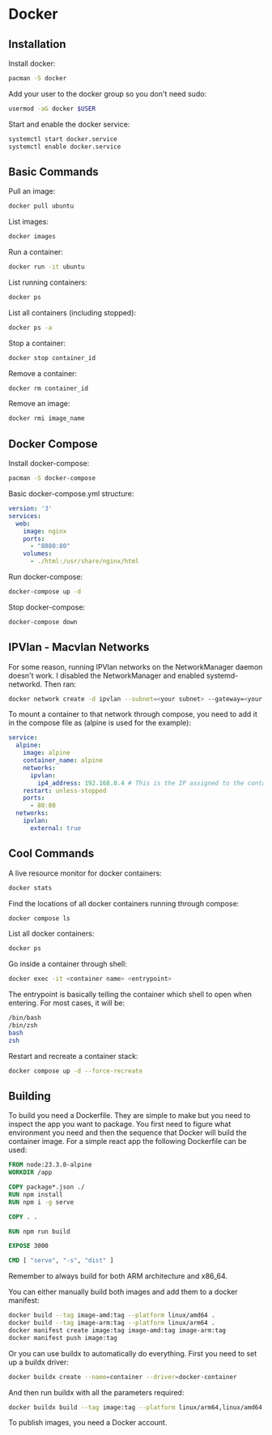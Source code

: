 # Docker

## Installation

Install docker:

```bash
pacman -S docker
```

Add your user to the docker group so you don't need sudo:

```bash
usermod -aG docker $USER
```

Start and enable the docker service:

```bash
systemctl start docker.service
systemctl enable docker.service
```

## Basic Commands

Pull an image:
```bash
docker pull ubuntu
```

List images:
```bash
docker images
```

Run a container:
```bash
docker run -it ubuntu
```

List running containers:
```bash
docker ps
```

List all containers (including stopped):
```bash
docker ps -a
```

Stop a container:
```bash
docker stop container_id
```

Remove a container:
```bash
docker rm container_id
```

Remove an image:
```bash
docker rmi image_name
```

## Docker Compose

Install docker-compose:

```bash
pacman -S docker-compose
```

Basic docker-compose.yml structure:

```yaml
version: '3'
services:
  web:
    image: nginx
    ports:
      - "8080:80"
    volumes:
      - ./html:/usr/share/nginx/html
```

Run docker-compose:
```bash
docker-compose up -d
```

Stop docker-compose:
```bash
docker-compose down
```

## IPVlan - Macvlan Networks

For some reason, running IPVlan networks on the NetworkManager daemon doesn't work. I disabled the NetworkManager and enabled systemd-networkd. Then ran:

```bash
docker network create -d ipvlan --subnet=<your subnet> --gateway=<your gateway> -o parent=<ethernet interface> my_ipvlan_name
```

To mount a container to that network through compose, you need to add it in the compose file as (alpine is used for the example):

```yaml
service:
  alpine:
    image: alpine
    container_name: alpine
    networks:
      ipvlan:
        ip4_address: 192.168.0.4 # This is the IP assigned to the container. If not included, it will grab the first available IP from the DHCP server
    restart: unless-stopped
    ports:
      - 80:80
  networks:
    ipvlan:
      external: true
```

## Cool Commands

A live resource monitor for docker containers:

```bash
docker stats
```

Find the locations of all docker containers running through compose:

```bash
docker compose ls
```

List all docker containers:

```bash
docker ps
```

Go inside a container through shell:

```bash
docker exec -it <container name> <entrypoint>
```

The entrypoint is basically telling the container which shell to open when entering. For most cases, it will be:

```bash
/bin/bash
/bin/zsh
bash
zsh
```

Restart and recreate a container stack:

```bash
docker compose up -d --force-recreate
```

## Building

To build you need a Dockerfile. They are simple to make but you need to inspect the app you want to package. You first need to figure what environment you need and then the sequence that Docker will build the container image. For a simple react app the following Dockerfile can be used:

```dockerfile
FROM node:23.3.0-alpine
WORKDIR /app

COPY package*.json ./
RUN npm install
RUN npm i -g serve

COPY . .

RUN npm run build

EXPOSE 3000

CMD [ "serve", "-s", "dist" ]
```

Remember to always build for both ARM architecture and x86_64.

You can either manually build both images and add them to a docker manifest:

```bash
docker build --tag image-amd:tag --platform linux/amd64 . 
docker build --tag image-arm:tag --platform linux/arm64 .
docker manifest create image:tag image-amd:tag image-arm:tag
docker manifest push image:tag
```

Or you can use buildx to automatically do everything. First you need to set up a buildx driver:

```bash
docker buildx create --name=container --driver=docker-container
```

And then run buildx with all the parameters required:

```bash
docker buildx build --tag image:tag --platform linux/arm64,linux/amd64 --builder container --push .
```

To publish images, you need a Docker account.